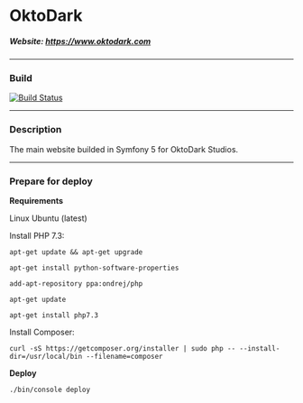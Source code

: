 # OktoDark

##### Website: https://www.oktodark.com

-------------

### Build
[![Build Status](https://travis-ci.com/OktoDark/OktoDark-website.svg?branch=master)](https://travis-ci.com/OktoDark/OktoDark-website)

-------------
### Description
The main website builded in Symfony 5 for OktoDark Studios.

-------------
### Prepare for deploy
**Requirements**

Linux Ubuntu (latest)

Install PHP 7.3:

`apt-get update && apt-get upgrade`

`apt-get install python-software-properties`

`add-apt-repository ppa:ondrej/php`

`apt-get update`

`apt-get install php7.3`

Install Composer:

`curl -sS https://getcomposer.org/installer | sudo php -- --install-dir=/usr/local/bin --filename=composer`

**Deploy**

`./bin/console deploy`
